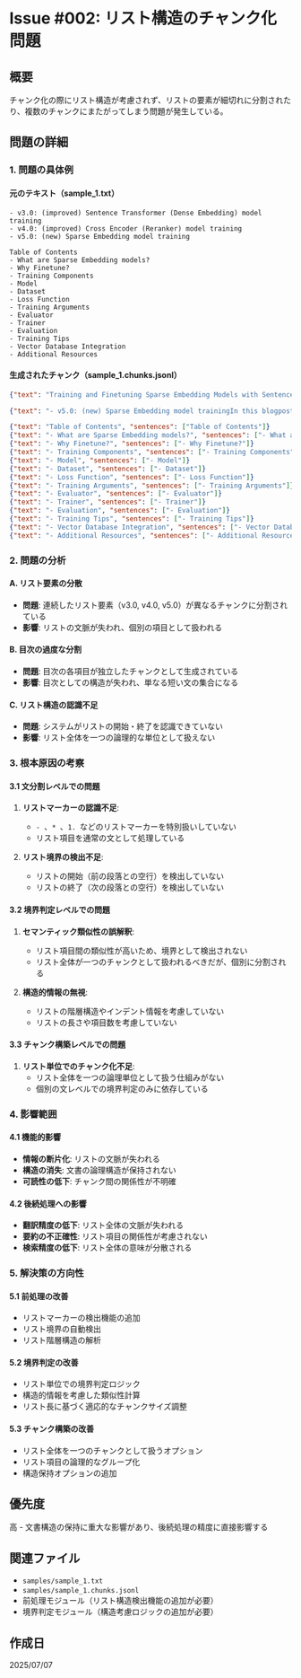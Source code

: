 # Issue #002: リスト構造のチャンク化問題

## 概要
チャンク化の際にリスト構造が考慮されず、リストの要素が細切れに分割されたり、複数のチャンクにまたがってしまう問題が発生している。

## 問題の詳細

### 1. 問題の具体例

#### 元のテキスト（sample_1.txt）
```
- v3.0: (improved) Sentence Transformer (Dense Embedding) model training
- v4.0: (improved) Cross Encoder (Reranker) model training
- v5.0: (new) Sparse Embedding model training

Table of Contents
- What are Sparse Embedding models?
- Why Finetune?
- Training Components
- Model
- Dataset
- Loss Function
- Training Arguments
- Evaluator
- Trainer
- Evaluation
- Training Tips
- Vector Database Integration
- Additional Resources
```

#### 生成されたチャンク（sample_1.chunks.jsonl）
```json
{"text": "Training and Finetuning Sparse Embedding Models with Sentence Transformers v5Sentence Transformers is a Python library...- v3.0: (improved) Sentence Transformer (Dense Embedding) model training- v4.0: (improved) Cross Encoder (Reranker) model training", "sentences": ["Training and Finetuning Sparse Embedding Models with Sentence Transformers v5", "Sentence Transformers is a Python library...", "- v3.0: (improved) Sentence Transformer (Dense Embedding) model training", "- v4.0: (improved) Cross Encoder (Reranker) model training"]}

{"text": "- v5.0: (new) Sparse Embedding model trainingIn this blogpost, I'll show you how to use it to finetune...", "sentences": ["- v5.0: (new) Sparse Embedding model training", "In this blogpost, I'll show you how to use it to finetune..."]}

{"text": "Table of Contents", "sentences": ["Table of Contents"]}
{"text": "- What are Sparse Embedding models?", "sentences": ["- What are Sparse Embedding models?"]}
{"text": "- Why Finetune?", "sentences": ["- Why Finetune?"]}
{"text": "- Training Components", "sentences": ["- Training Components"]}
{"text": "- Model", "sentences": ["- Model"]}
{"text": "- Dataset", "sentences": ["- Dataset"]}
{"text": "- Loss Function", "sentences": ["- Loss Function"]}
{"text": "- Training Arguments", "sentences": ["- Training Arguments"]}
{"text": "- Evaluator", "sentences": ["- Evaluator"]}
{"text": "- Trainer", "sentences": ["- Trainer"]}
{"text": "- Evaluation", "sentences": ["- Evaluation"]}
{"text": "- Training Tips", "sentences": ["- Training Tips"]}
{"text": "- Vector Database Integration", "sentences": ["- Vector Database Integration"]}
{"text": "- Additional Resources", "sentences": ["- Additional Resources"]}
```

### 2. 問題の分析

#### A. リスト要素の分散
- **問題**: 連続したリスト要素（v3.0, v4.0, v5.0）が異なるチャンクに分割されている
- **影響**: リストの文脈が失われ、個別の項目として扱われる

#### B. 目次の過度な分割
- **問題**: 目次の各項目が独立したチャンクとして生成されている
- **影響**: 目次としての構造が失われ、単なる短い文の集合になる

#### C. リスト構造の認識不足
- **問題**: システムがリストの開始・終了を認識できていない
- **影響**: リスト全体を一つの論理的な単位として扱えない

### 3. 根本原因の考察

#### 3.1 文分割レベルでの問題
1. **リストマーカーの認識不足**:
   - `- `、`* `、`1. `などのリストマーカーを特別扱いしていない
   - リスト項目を通常の文として処理している

2. **リスト境界の検出不足**:
   - リストの開始（前の段落との空行）を検出していない
   - リストの終了（次の段落との空行）を検出していない

#### 3.2 境界判定レベルでの問題
1. **セマンティック類似性の誤解釈**:
   - リスト項目間の類似性が高いため、境界として検出されない
   - リスト全体が一つのチャンクとして扱われるべきだが、個別に分割される

2. **構造的情報の無視**:
   - リストの階層構造やインデント情報を考慮していない
   - リストの長さや項目数を考慮していない

#### 3.3 チャンク構築レベルでの問題
1. **リスト単位でのチャンク化不足**:
   - リスト全体を一つの論理単位として扱う仕組みがない
   - 個別の文レベルでの境界判定のみに依存している

### 4. 影響範囲

#### 4.1 機能的影響
- **情報の断片化**: リストの文脈が失われる
- **構造の消失**: 文書の論理構造が保持されない
- **可読性の低下**: チャンク間の関係性が不明確

#### 4.2 後続処理への影響
- **翻訳精度の低下**: リスト全体の文脈が失われる
- **要約の不正確性**: リスト項目の関係性が考慮されない
- **検索精度の低下**: リスト全体の意味が分散される

### 5. 解決策の方向性

#### 5.1 前処理の改善
- リストマーカーの検出機能の追加
- リスト境界の自動検出
- リスト階層構造の解析

#### 5.2 境界判定の改善
- リスト単位での境界判定ロジック
- 構造的情報を考慮した類似性計算
- リスト長に基づく適応的なチャンクサイズ調整

#### 5.3 チャンク構築の改善
- リスト全体を一つのチャンクとして扱うオプション
- リスト項目の論理的なグループ化
- 構造保持オプションの追加

## 優先度
高 - 文書構造の保持に重大な影響があり、後続処理の精度に直接影響する

## 関連ファイル
- `samples/sample_1.txt`
- `samples/sample_1.chunks.jsonl`
- 前処理モジュール（リスト構造検出機能の追加が必要）
- 境界判定モジュール（構造考慮ロジックの追加が必要）

## 作成日
2025/07/07 